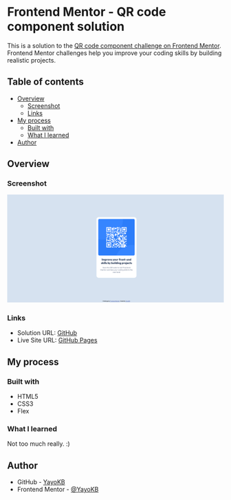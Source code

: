 # Frontend Mentor - QR code component solution

This is a solution to the [QR code component challenge on Frontend Mentor](https://www.frontendmentor.io/challenges/qr-code-component-iux_sIO_H). Frontend Mentor challenges help you improve your coding skills by building realistic projects.

## Table of contents

- [Overview](#overview)
  - [Screenshot](#screenshot)
  - [Links](#links)
- [My process](#my-process)
  - [Built with](#built-with)
  - [What I learned](#what-i-learned)
- [Author](#author)

## Overview

### Screenshot

![](./Screenshot.png)

### Links

- Solution URL: [GitHub](https://github.com/YayoKB/fem-qr-code-component)
- Live Site URL: [GitHub Pages](https://yayokb.github.io/fem-qr-code-component)

## My process

### Built with

- HTML5
- CSS3
- Flex

### What I learned

Not too much really. :)

## Author

- GitHub - [YayoKB](https:/www.github.com/YayoKB)
- Frontend Mentor - [@YayoKB](https://www.frontendmentor.io/profile/YayoKB)
